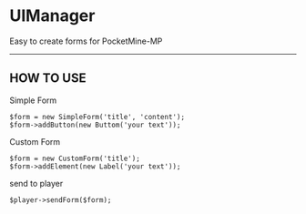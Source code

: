 # UIManager
 Easy to create forms for PocketMine-MP

---
## HOW TO USE

Simple Form

    $form = new SimpleForm('title', 'content');
    $form->addButton(new Buttom('your text'));


Custom Form

    $form = new CustomForm('title');
    $form->addElement(new Label('your text'));

send to player
    
    $player->sendForm($form);
    